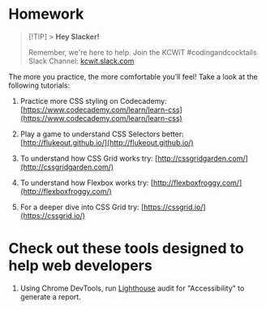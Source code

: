# Homework

> [!TIP] > **Hey Slacker!**
>
> Remember, we're here to help.
> Join the KCWiT #codingandcocktails Slack Channel: [kcwit.slack.com](http://kcwit.slack.com)

The more you practice, the more comfortable you’ll feel! Take a look at the following tutorials:

1. Practice more CSS styling on Codecademy: [https://www.codecademy.com/learn/learn-css](https://www.codecademy.com/learn/learn-css)

1. Play a game to understand CSS Selectors better: [http://flukeout.github.io/](http://flukeout.github.io/)

1. To understand how CSS Grid works try: [http://cssgridgarden.com/](http://cssgridgarden.com/)

1. To understand how Flexbox works try: [http://flexboxfroggy.com/](http://flexboxfroggy.com/)

1. For a deeper dive into CSS Grid try: [https://cssgrid.io/](https://cssgrid.io/)

# Check out these tools designed to help web developers

1. Using Chrome DevTools, run [Lighthouse](https://developers.google.com/web/tools/lighthouse/#devtools) audit for "Accessibility" to generate a report.
